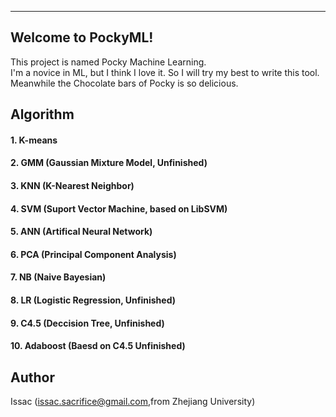 ----------
Welcome to PockyML!
-----------------

This project is named Pocky Machine Learning.   
I'm a novice in ML, but I think I love it. So I will try my best to write this tool. Meanwhile the Chocolate bars of Pocky is so delicious.


Algorithm 
---------

#### 1.  K-means
#### 2.  GMM (Gaussian Mixture Model, Unfinished)
#### 3.  KNN (K-Nearest Neighbor)
#### 4.  SVM (Suport Vector Machine, based on LibSVM)
#### 5.  ANN (Artifical Neural Network)
#### 6.  PCA (Principal Component Analysis)
#### 7.  NB (Naive Bayesian)
#### 8.  LR (Logistic Regression, Unfinished)
#### 9.  C4.5 (Deccision Tree, Unfinished)
#### 10. Adaboost (Baesd on C4.5 Unfinished)


Author 
------

Issac (issac.sacrifice@gmail.com,from Zhejiang University)
